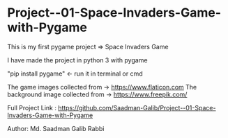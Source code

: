 # Project--01-Space-Invaders-Game-with-Pygame
This is my first pygame project => Space Invaders Game

I have made the project in python 3 with pygame

"pip install pygame" <- run it in terminal or cmd

The game images collected from -> https://www.flaticon.com
The background image collected from -> https://www.freepik.com/


Full Project Link : https://github.com/Saadman-Galib/Project--01-Space-Invaders-Game-with-Pygame

Author: Md. Saadman Galib Rabbi
